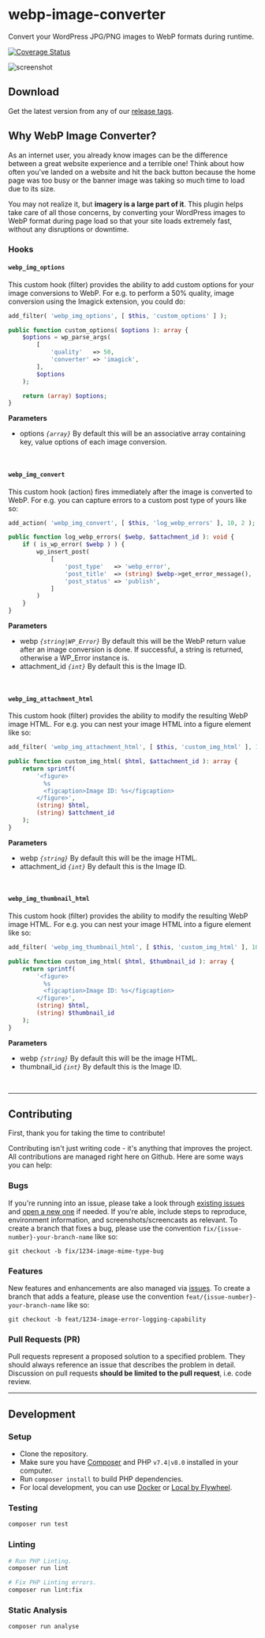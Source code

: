 # webp-image-converter

Convert your WordPress JPG/PNG images to WebP formats during runtime.

[![Coverage Status](https://coveralls.io/repos/github/badasswp/webp-image-converter/badge.svg)](https://coveralls.io/github/badasswp/webp-image-converter)

![screenshot](https://github.com/badasswp/webp-image-converter/assets/149586343/9c4a9cb2-63a0-462c-9ba1-a7adf23e51ea)

## Download

Get the latest version from any of our [release tags](https://github.com/badasswp/webp-image-converter/releases).

## Why WebP Image Converter?

As an internet user, you already know images can be the difference between a great website experience and a terrible one! Think about how often you've landed on a website and hit the back button because the home page was too busy or the banner image was taking so much time to load due to its size.

You may not realize it, but __imagery is a large part of it__. This plugin helps take care of all those concerns, by converting your WordPress images to WebP format during page load so that your site loads extremely fast, without any disruptions or downtime.

### Hooks

#### `webp_img_options`

This custom hook (filter) provides the ability to add custom options for your image conversions to WebP. For e.g. to perform a 50% quality, image conversion using the Imagick extension, you could do:

```php
add_filter( 'webp_img_options', [ $this, 'custom_options' ] );

public function custom_options( $options ): array {
    $options = wp_parse_args(
        [
            'quality'   => 50,
            'converter' => 'imagick',
        ],
        $options
    );

    return (array) $options;
}
```

**Parameters**

- options _`{array}`_ By default this will be an associative array containing key, value options of each image conversion.
<br/>

#### `webp_img_convert`

This custom hook (action) fires immediately after the image is converted to WebP. For e.g. you can capture errors to a custom post type of yours like so:

```php
add_action( 'webp_img_convert', [ $this, 'log_webp_errors' ], 10, 2 );

public function log_webp_errors( $webp, $attachment_id ): void {
    if ( is_wp_error( $webp ) ) {
        wp_insert_post(
            [
                'post_type'   => 'webp_error',
                'post_title'  => (string) $webp->get_error_message(),
                'post_status' => 'publish',
            ]
        )
    }
}
```

**Parameters**

- webp _`{string|WP_Error}`_ By default this will be the WebP return value after an image conversion is done. If successful, a string is returned, otherwise a WP_Error instance is.
- attachment_id _`{int}`_ By default this is the Image ID.
<br/>

#### `webp_img_attachment_html`

This custom hook (filter) provides the ability to modify the resulting WebP image HTML. For e.g. you can nest your image HTML into a figure element like so:

```php
add_filter( 'webp_img_attachment_html', [ $this, 'custom_img_html' ], 10, 2 );

public function custom_img_html( $html, $attachment_id ): array {
    return sprintf(
        '<figure>
          %s
          <figcaption>Image ID: %s</figcaption>
        </figure>',
        (string) $html,
        (string) $attchment_id
    );
}
```

**Parameters**

- webp _`{string}`_ By default this will be the image HTML.
- attachment_id _`{int}`_ By default this is the Image ID.
<br/>

#### `webp_img_thumbnail_html`

This custom hook (filter) provides the ability to modify the resulting WebP image HTML. For e.g. you can nest your image HTML into a figure element like so:

```php
add_filter( 'webp_img_thumbnail_html', [ $this, 'custom_img_html' ], 10, 2 );

public function custom_img_html( $html, $thumbnail_id ): array {
    return sprintf(
        '<figure>
          %s
          <figcaption>Image ID: %s</figcaption>
        </figure>',
        (string) $html,
        (string) $thumbnail_id
    );
}
```

**Parameters**

- webp _`{string}`_ By default this will be the image HTML.
- thumbnail_id _`{int}`_ By default this is the Image ID.
<br/>

---

## Contributing

First, thank you for taking the time to contribute!

Contributing isn't just writing code - it's anything that improves the project.  All contributions are managed right here on Github.  Here are some ways you can help:

### Bugs

If you're running into an issue, please take a look through [existing issues](https://github.com/badasswp/webp-image-converter/issues) and [open a new one](https://github.com/badasswp/webp-image-converter/issues/new) if needed. If you're able, include steps to reproduce, environment information, and screenshots/screencasts as relevant. To create a branch that fixes a bug, please use the convention `fix/{issue-number}-your-branch-name` like so:

```
git checkout -b fix/1234-image-mime-type-bug
```

### Features

New features and enhancements are also managed via [issues](https://github.com/badasswp/webp-image-converter/issues). To create a branch that adds a feature, please use the convention `feat/{issue-number}-your-branch-name` like so:

```
git checkout -b feat/1234-image-error-logging-capability
```

### Pull Requests (PR)

Pull requests represent a proposed solution to a specified problem. They should always reference an issue that describes the problem in detail. Discussion on pull requests __should be limited to the pull request__, i.e. code review.

---

## Development

### Setup

- Clone the repository.
- Make sure you have [Composer](https://getcomposer.org) and PHP `v7.4|v8.0` installed in your computer.
- Run `composer install` to build PHP dependencies.
- For local development, you can use [Docker](https://docs.docker.com/install/) or [Local by Flywheel](https://localwp.com/).

### Testing

```bash
composer run test
```

### Linting

```bash
# Run PHP Linting.
composer run lint

# Fix PHP Linting errors.
composer run lint:fix
```

### Static Analysis

```bash
composer run analyse
```


